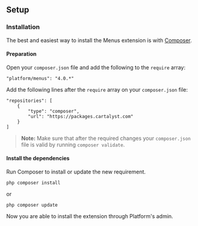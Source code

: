 ## Setup

### Installation

The best and easiest way to install the Menus extension is with [Composer](http://getcomposer.org).

#### Preparation

Open your `composer.json` file and add the following to the `require` array:

	"platform/menus": "4.0.*"

Add the following lines after the `require` array on your `composer.json` file:

	"repositories": [
		{
			"type": "composer",
			"url": "https://packages.cartalyst.com"
		}
	]

> **Note:** Make sure that after the required changes your `composer.json` file is valid by running `composer validate`.

#### Install the dependencies

Run Composer to install or update the new requirement.

	php composer install

or

	php composer update

Now you are able to install the extension through Platform's admin.
